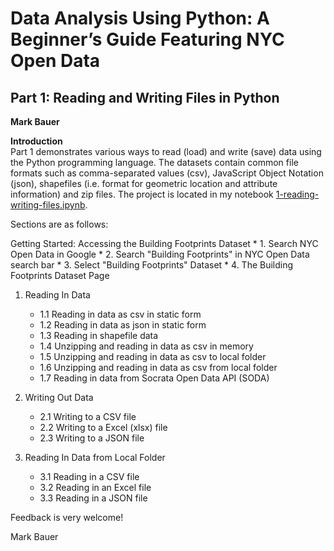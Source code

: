 # Data Analysis Using Python: A Beginner’s Guide Featuring NYC Open Data  

## Part 1: Reading and Writing Files in Python  
**Mark Bauer**

**Introduction**  
Part 1 demonstrates various ways to read (load) and write (save) data using the Python programming language. The datasets contain common file formats such as comma-separated values (csv), JavaScript Object Notation (json), shapefiles (i.e. format for geometric location and attribute information) and zip files. The project is located in my notebook [1-reading-writing-files.ipynb](https://github.com/mebauer/data-analysis-using-python/blob/master/1-reading-writing-files/1-reading-writing-files.ipynb).  

Sections are as follows:

Getting Started: Accessing the Building Footprints Dataset
    * 1. Search NYC Open Data in Google
    * 2. Search "Building Footprints" in NYC Open Data search bar
    * 3. Select "Building Footprints" Dataset
    * 4. The Building Footprints Dataset Page
       
       
1. Reading In Data
    * 1.1 Reading in data as csv in static form
    * 1.2 Reading in data as json in static form
    * 1.3 Reading in shapefile data
    * 1.4 Unzipping and reading in data as csv in memory
    * 1.5 Unzipping and reading in data as csv to local folder
    * 1.6 Unzipping and reading in data as csv from local folder
    * 1.7 Reading in data from Socrata Open Data API (SODA)
       
       
2. Writing Out Data
    * 2.1 Writing to a CSV file
    * 2.2 Writing to a Excel (xlsx) file
    * 2.3 Writing to a JSON file
       
       
3. Reading In Data from Local Folder
    * 3.1 Reading in a CSV file
    * 3.2 Reading in an Excel file
    * 3.3 Reading in a JSON file


Feedback is very welcome!

Mark Bauer